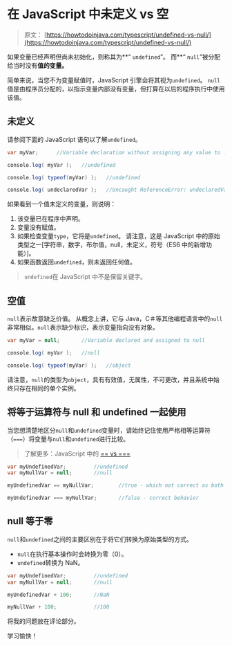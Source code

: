 # 在 JavaScript 中未定义 vs 空

> 原文： [https://howtodoinjava.com/typescript/undefined-vs-null/](https://howtodoinjava.com/typescript/undefined-vs-null/)

如果变量已经声明但尚未初始化，则称其为**“ `undefined`”。 而**“ `null`”被分配给当时没有**值的变量。**

简单来说，当您不为变量赋值时，JavaScript 引擎会将其视为`undefined`。 `null`值是由程序员分配的，以指示变量内部没有变量，但打算在以后的程序执行中使用该值。

## 未定义

请参阅下面的 JavaScript 语句以了解`undefined`。

```java
var myVar;		//Variable declaration without assigning any value to it

console.log( myVar );	//undefined

console.log( typeof(myVar) );	//undefined

console.log( undeclaredVar );	//Uncaught ReferenceError: undeclaredVar is not defined

```

如果看到一个值未定义的变量，则说明：

1.  该变量已在程序中声明。
2.  变量没有赋值。
3.  如果检查变量`type`，它将是`undefined`。 请注意，这是 JavaScript 中的原始类型之一[字符串，数字，布尔值，null，未定义，符号（ES6 中的新增功能）]。
4.  如果函数返回`undefined`，则未返回任何值。

> `undefined`在 JavaScript 中不是保留关键字。

## 空值

`null`表示故意缺乏价值。 从概念上讲，它与 Java，C＃等其他编程语言中的`null`非常相似。`null`表示缺少标识，表示变量指向没有对象。

```java
var myVar = null;		//Variable declared and assigned to null

console.log( myVar );	//null

console.log( typeof(myVar) );	//object

```

请注意，`null`的类型为`object`，具有有效值，无属性，不可更改，并且系统中始终只存在相同的单个实例。

## 将等于运算符与 null 和 undefined 一起使用

当您想清楚地区分`null`和`undefined`变量时，请始终记住使用严格相等运算符（`===`）将变量与`null`和`undefined`进行比较。

> 了解更多：JavaScript 中的 [== vs ===](https://howtodoinjava.com/typescript/equals-vs-strict-equals/)

```java
var myUndefinedVar;			//undefined
var myNullVar = null;		//null

myUndefinedVar == myNullVar;		//true - which not correct as both are different	

myUndefinedVar === myNullVar;		//false - correct behavior

```

## null 等于零

`null`和`undefined`之间的主要区别在于将它们转换为原始类型的方式。

*   `null`在执行基本操作时会转换为零（0）。
*   `undefined`转换为 NaN。

```java
var myUndefinedVar;			//undefined
var myNullVar = null;		//null

myUndefinedVar + 100;		//NaN

myNullVar + 100;			//100

```

将我的问题放在评论部分。

学习愉快！